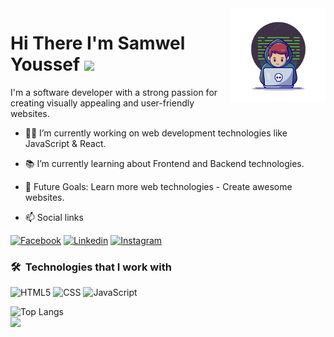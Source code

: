 <!DOCTYPE html>
<html lang="en">
<head>
  <meta charset="UTF-8">
  <meta name="viewport" content="width=device-width, initial-scale=1.0">
</head>
<body>
  <img align="right" src="https://raw.githubusercontent.com/s-a-m-w-e-l/s-a-m-w-e-l/main/github-profile.png" width="30%">
  <h1>
    Hi There I'm Samwel Youssef 
    <img src="https://media.giphy.com/media/hvRJCLFzcasrR4ia7z/giphy.gif" width="28">
  </h1>
  <p>
    I'm a software developer with a strong passion for creating visually appealing and user-friendly websites. 
  </p>

  - 👨‍💻 I’m currently working on web development technologies like JavaScript & React.
  - 📚 I’m currently learning about Frontend and Backend technologies.
  - 🎯 Future Goals: Learn more web technologies - Create awesome websites.
  
  - 📫 Social links
  <p>
    <a href="https://www.facebook.com/samwel000"><img src="https://img.shields.io/badge/-Facebook-3b5998?style=flat&logo=facebook&logoColor=white" alt="Facebook"></a>
    <a href="https://www.linkedin.com/in/s-a-m-w-e-l"><img src="https://img.shields.io/badge/-Linkedin-0072b1?style=flat&logo=linkedin&logoColor=white" alt="Linkedin"></a>
    <a href="https://www.instagram.com/s_a_m_w_e_l"><img src="https://img.shields.io/badge/-Instagram-d62976?style=flat&logo=instagram&logoColor=white" alt="Instagram"></a>
  </p>

  <h3>🛠 &nbsp;Technologies that I work with</h3>
  <p>
    <img src="https://img.shields.io/badge/-HTML5-000000?style=flat&logo=html5" alt="HTML5">
    <img src="https://img.shields.io/badge/-CSS-000000?style=flat&logo=css3" alt="CSS">
    <img src="https://img.shields.io/badge/-JavaScript-000000?style=flat&logo=javascript" alt="JavaScript">
  </p>

  <!-- ![Top Langs](https://github-readme-stats.vercel.app/api/top-langs/?username=mohamedelkashef15&hide_progress=true) -->
  <img src="https://github-readme-stats.vercel.app/api/top-langs/?username=s-a-m-w-e-l&layout=compact" alt="Top Langs">
  <br>
  <a href="https://komarev.com/ghpvc/?username=s-a-m-w-e-l&style=for-the-badge">
    <img src="https://komarev.com/ghpvc/?username=s-a-m-w-e-l&style=for-the-badge">
  </a>
</body>
</html>
